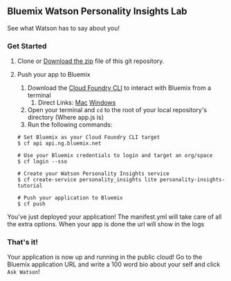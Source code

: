 ## Bluemix Watson Personality Insights Lab
See what Watson has to say about you!

### Get Started

1. Clone or [Download the zip](https://github.com/svennam92/Bluemix-Lab/archive/master.zip) file of this git repository.
1. Push your app to Bluemix
	1. Download the [Cloud Foundry CLI](https://github.com/cloudfoundry/cli#downloads) to interact with Bluemix from a terminal
		1. Direct Links: 
	[Mac](https://cli.run.pivotal.io/stable?release=macosx64&source=github) [Windows](https://cli.run.pivotal.io/stable?release=windows64&source=github)
	1. Open your terminal and `cd` to the root of your local repository's directory (Where app.js is)
	1. Run the following commands:

	```
	# Set Bluemix as your Cloud Foundry CLI target
	$ cf api api.ng.bluemix.net  
	
	# Use your Bluemix credentials to login and target an org/space
	$ cf login --sso                
	
	# Create your Watson Personality Insights service
	$ cf create-service personality_insights lite personality-insights-tutorial
		                     
	# Push your application to Bluemix
	$ cf push                    
	```	

You've just deployed your application! The manifest.yml will take care of all the extra options. When your app is done the url will show in the logs

### That's it!
Your application is now up and running in the public cloud! Go to the Bluemix application URL and write a 100 word bio about your self and click `Ask Watson`!

